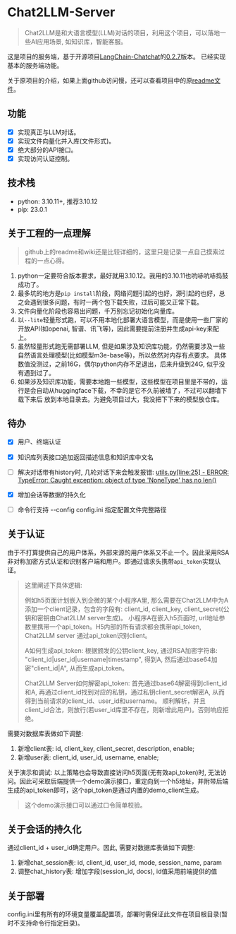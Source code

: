 # Chat2LLM-Server
> Chat2LLM是和大语言模型(LLM)对话的项目，利用这个项目，可以落地一些AI应用场景, 如知识库，智能客服。

这是项目的服务端，基于开源项目[LangChain-Chatchat](https://github.com/chatchat-space/Langchain-Chatchat)的[0.2.7](https://github.com/chatchat-space/Langchain-Chatchat/tree/v0.2.7)版本。
已经实现基本的服务端功能。

关于原项目的介绍，如果上面github访问慢，还可以查看项目中的原[readme文件](./README_origin.md)。

## 功能
- [x] 实现真正与LLM对话。
- [x] 实现文件向量化并入库(文件形式)。
- [x] 绝大部分的API接口。
- [x] 实现访问认证控制。

## 技术栈
- python: 3.10.11+, 推荐3.10.12
- pip: 23.0.1


## 关于工程的一点理解
> github上的readme和wiki还是比较详细的，这里只是记录一点自己摸索过程的一点心得。

1. python一定要符合版本要求，最好就用3.10.12。我用的3.10.11也吭哧吭哧捣鼓成功了。
2. 最多坑的地方是`pip install`阶段，网络问题引起的也好，源引起的也好，总之会遇到很多问题，有时一两个包下载失败，过后可能又正常下载。
3. 文件向量化阶段也容易出问题，千万别忘记初始化向量库。
4. 以`--lite`轻量形式跑，可以不用本地化部署大语言模型，而是使用一些厂家的开放API(如openai, 智谱、讯飞等)，因此需要提前注册并生成api-key来配上。
5. 虽然轻量形式跑无需部署LLM, 但是如果涉及知识库功能，仍然需要涉及一些自然语言处理模型(比如模型m3e-base等)，所以依然对内存有点要求。
具体数值没测过，之前16G，偶尔python内存不足退出，后来升级到24G, 似乎没有遇到过了。
6. 如果涉及知识库功能，需要本地跑一些模型，这些模型在项目里是不带的，运行是会自动从huggingface下载，不幸的是它不久前被墙了，不过可以翻墙下载下来后
放到本地目录去。为避免项目过大，我没把下下来的模型放仓库。


## 待办
- [x] 用户、终端认证
- [x] 知识库列表接口追加返回描述信息和知识库中文名
- [ ] 解决对话带有history时, 几轮对话下来会触发报错: [utils.py[line:25] - ERROR: TypeError: Caught exception: object of type 'NoneType' has no len()](https://github.com/chatchat-space/Langchain-Chatchat/issues/2228)
- [x] 增加会话等数据的持久化
- [ ] 命令行支持 --config config.ini 指定配置文件完整路径


## 关于认证
由于不打算提供自己的用户体系，外部来源的用户体系又不止一个。因此采用RSA非对称加密方式认证和识别客户端和用户。即通过请求头携带`api_token`实现认证。

> 这里阐述下具体逻辑:
> 
> 例如h5页面计划嵌入到企微的某个小程序A里, 那么需要在Chat2LLM中为A添加一个client记录，包含的字段有: client_id, client_key, client_secret(公钥和密钥由Chat2LLM server生成)。
> 小程序A在嵌入h5页面时, url地址参数里携带一个api_token。H5内部的所有请求都会携带api_token, Chat2LLM server 通过api_token识别client。
> 
> A如何生成api_token: 根据颁发的公钥client_key, 通过RSA加密字符串: "client_id|user_id|username|timestamp", 得到A, 然后通过base64加密"client_id|A", 从而生成api_token。
> 
> Chat2LLM Server如何解密api_token: 首先通过base64解密得到client_id和A, 再通过client_id找到对应的私钥，通过私钥client_secret解密A, 从而得到当前请求的client_id、user_id和username。
> 顺利解析，并且client_id合法，则放行(若user_id库里不存在，则新增此用户)。否则响应拒绝。

需要对数据库表做如下调整:
1. 新增client表: id, client_key, client_secret, description, enable;
2. 新增user表: client_id, user_id, username, enable;

关于演示和调试: 以上策略也会导致直接访问h5页面(无有效api_token)时, 无法访问。因此可采取后端提供一个demo演示接口，重定向到一个h5地址，并附带后端
生成的api_token即可，这个api_token是通过内置的demo_client生成。
> 这个demo演示接口可以通过口令简单校验。

## 关于会话的持久化
通过client_id + user_id确定用户。因此, 需要对数据库表做如下调整:
1. 新增chat_session表: id, client_id, user_id, mode, session_name, param
2. 调整chat_history表: 增加字段(session_id, docs), id值采用前端提供的值


## 关于部署
config.ini里有所有的环境变量覆盖配置项，部署时需保证此文件在项目根目录(暂时不支持命令行指定目录)。